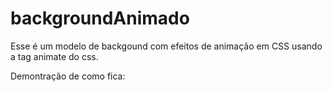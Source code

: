 # backgroundAnimado

Esse é um modelo de backgound com efeitos de animação em CSS usando a tag animate do css. 

Demontração de como fica:

